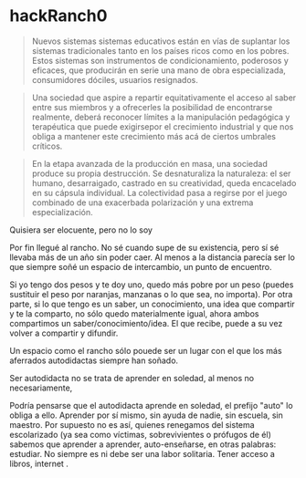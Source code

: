 
# hackRanch0

> Nuevos sistemas sistemas educativos están en vías de suplantar los sistemas tradicionales tanto en los países ricos como en los pobres. Estos sistemas son instrumentos de condicionamiento, poderosos y eficaces, que producirán en serie una mano de obra especializada, consumidores dóciles, usuarios resignados. 

> Una sociedad que aspire a repartir equitativamente el acceso al saber entre sus miembros y a ofrecerles la posibilidad de encontrarse realmente, deberá reconocer límites a la manipulación pedagógica y terapéutica que puede exigirsepor el crecimiento industrial y que nos obliga a mantener este crecimiento más acá de ciertos umbrales críticos.

> En la etapa avanzada de la producción en masa, una sociedad produce su propia destrucción. Se desnaturaliza la naturaleza: el ser humano, desarraigado, castrado en su creatividad, queda encacelado en su cápsula individual. La colectividad pasa a regirse por el juego combinado de una exacerbada polarización y una extrema especialización.

Quisiera ser elocuente, pero no lo soy

Por fin llegué al rancho. No sé cuando supe de su existencia, pero sí sé llevaba más de un año sin poder caer. Al menos a la distancia parecía ser lo que siempre soñé un espacio de intercambio, un punto de encuentro.

Si yo tengo dos pesos y te doy uno, quedo más pobre por un peso (puedes sustituir el peso por naranjas, manzanas o lo que sea, no importa). Por otra parte, si lo que tengo es un saber, un conocimiento, una idea que compartir y te la comparto, no sólo quedo materialmente igual, ahora ambos compartimos un saber/conocimiento/idea. El que recibe, puede a su vez volver a compartir y difundir.

Un espacio como el rancho sólo pouede ser un lugar con el que los más aferrados autodidactas siempre han soñado. 

Ser autodidacta no se trata de aprender en soledad, al menos no necesariamente, 

Podría pensarse que el autodidacta aprende en soledad, el prefijo "auto" lo obliga a ello. Aprender por sí mismo, sin ayuda de nadie, sin escuela, sin maestro. Por supuesto no es así, quienes renegamos del sistema escolarizado (ya sea como víctimas, sobrevivientes o prófugos de él) sabemos que aprender a aprender, auto-enseñarse, en otras palabras: estudiar. No siempre es ni debe ser una labor solitaria. Tener acceso a libros, internet .